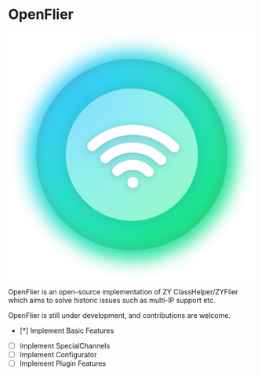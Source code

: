 # OpenFlier
![icon](OpenFlier/Assets/icon.png)

OpenFlier is an open-source implementation of ZY ClassHelper/ZYFlier which aims to solve historic issues such as multi-IP support etc.

OpenFlier is still under development, and contributions are welcome.

- [*] Implement Basic Features
- [ ] Implement SpecialChannels
- [ ] Implement Configurator
- [ ] Implement Plugin Features